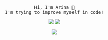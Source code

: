 <p align="center">
</div>
  <samp>
    Hi, I'm Arina 👋<br>
    I'm trying to improve myself in code!<br>
<div align="center">
    <a href="https://instagram.com/aisagoriacha/*" target="_blank"><img src="https://img.shields.io/badge/INSTAGRAM%20-DC3175.svg?&style=for-the-badge&logo=instagram&logoColor=white"></a>
  <a href="https://discord.gg/pUeeTb6fND" target="_blank"><img src="https://img.shields.io/badge/Discord-Server-7289DA?style=for-the-badge&logo=discord&logoColor=white"></a>
</div>
  </samp>
</p>
<p align="center">
  <a href="https://discord.com/users/1163454377055494264"target="_blank"><img src="https://img.shields.io/badge/Discord-Server-pUeeTb6fND?style=for-the-badge&logo=discord&logoColor=white"></a>
</p>
